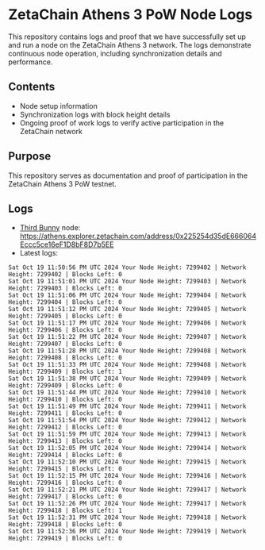 # ZetaChain Athens 3 PoW Node Logs
This repository contains logs and proof that we have successfully set up and run a node on the ZetaChain Athens 3 network. The logs demonstrate continuous node operation, including synchronization details and performance.

## Contents
- Node setup information
- Synchronization logs with block height details
- Ongoing proof of work logs to verify active participation in the ZetaChain network

## Purpose
This repository serves as documentation and proof of participation in the ZetaChain Athens 3 PoW testnet.

## Logs

- [Third Bunny](https://thirdbunny.xyz/) node: https://athens.explorer.zetachain.com/address/0x225254d35dE666064Eccc5ce16eF1D8bF8D7b5EE
- Latest logs:
```
Sat Oct 19 11:50:56 PM UTC 2024 Your Node Height: 7299402 | Network Height: 7299402 | Blocks Left: 0
Sat Oct 19 11:51:01 PM UTC 2024 Your Node Height: 7299403 | Network Height: 7299403 | Blocks Left: 0
Sat Oct 19 11:51:06 PM UTC 2024 Your Node Height: 7299404 | Network Height: 7299404 | Blocks Left: 0
Sat Oct 19 11:51:12 PM UTC 2024 Your Node Height: 7299405 | Network Height: 7299405 | Blocks Left: 0
Sat Oct 19 11:51:17 PM UTC 2024 Your Node Height: 7299406 | Network Height: 7299406 | Blocks Left: 0
Sat Oct 19 11:51:22 PM UTC 2024 Your Node Height: 7299407 | Network Height: 7299407 | Blocks Left: 0
Sat Oct 19 11:51:28 PM UTC 2024 Your Node Height: 7299408 | Network Height: 7299408 | Blocks Left: 0
Sat Oct 19 11:51:33 PM UTC 2024 Your Node Height: 7299408 | Network Height: 7299409 | Blocks Left: 1
Sat Oct 19 11:51:38 PM UTC 2024 Your Node Height: 7299409 | Network Height: 7299409 | Blocks Left: 0
Sat Oct 19 11:51:44 PM UTC 2024 Your Node Height: 7299410 | Network Height: 7299410 | Blocks Left: 0
Sat Oct 19 11:51:49 PM UTC 2024 Your Node Height: 7299411 | Network Height: 7299411 | Blocks Left: 0
Sat Oct 19 11:51:54 PM UTC 2024 Your Node Height: 7299412 | Network Height: 7299412 | Blocks Left: 0
Sat Oct 19 11:51:59 PM UTC 2024 Your Node Height: 7299413 | Network Height: 7299413 | Blocks Left: 0
Sat Oct 19 11:52:05 PM UTC 2024 Your Node Height: 7299414 | Network Height: 7299414 | Blocks Left: 0
Sat Oct 19 11:52:10 PM UTC 2024 Your Node Height: 7299415 | Network Height: 7299415 | Blocks Left: 0
Sat Oct 19 11:52:15 PM UTC 2024 Your Node Height: 7299416 | Network Height: 7299416 | Blocks Left: 0
Sat Oct 19 11:52:21 PM UTC 2024 Your Node Height: 7299417 | Network Height: 7299417 | Blocks Left: 0
Sat Oct 19 11:52:26 PM UTC 2024 Your Node Height: 7299417 | Network Height: 7299418 | Blocks Left: 1
Sat Oct 19 11:52:31 PM UTC 2024 Your Node Height: 7299418 | Network Height: 7299418 | Blocks Left: 0
Sat Oct 19 11:52:36 PM UTC 2024 Your Node Height: 7299419 | Network Height: 7299419 | Blocks Left: 0
```
